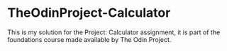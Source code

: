 # TheOdinProject-Calculator
This is my solution for the Project: Calculator assignment, it is part of the foundations course made available by The Odin Project.
